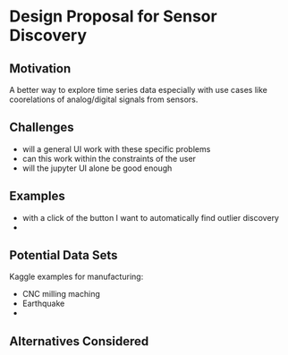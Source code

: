 # Design Proposal for Sensor Discovery 

## Motivation

A better way to explore time series data especially with use cases like coorelations of analog/digital signals from sensors.

## Challenges

 * will a general UI work with these specific problems
 * can this work within the constraints of the user
 * will the jupyter UI alone be good enough

## Examples

 * with a click of the button I want to automatically find outlier discovery
 * 

## Potential Data Sets

Kaggle examples for manufacturing:

 * CNC milling maching
 * Earthquake
 * 
 
 

## Alternatives Considered

